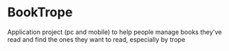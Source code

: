 # BookTrope
Application project (pc and mobile) to help people manage books they've read and find the ones they want to read, especially by trope
